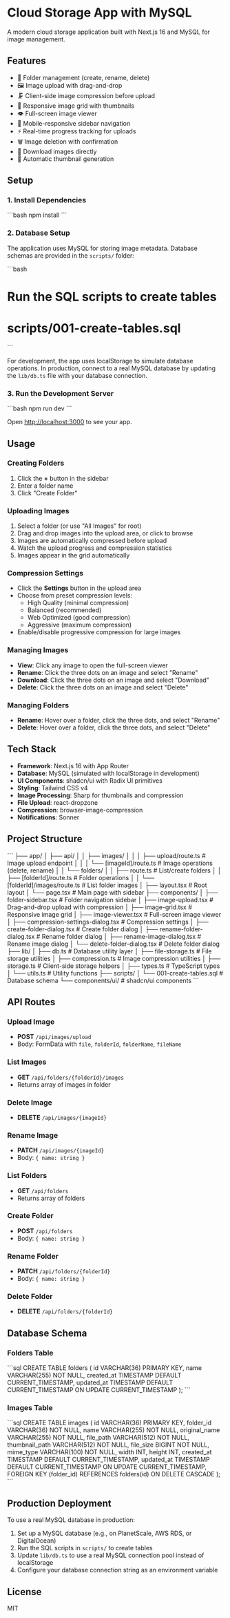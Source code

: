 # Cloud Storage App with MySQL

A modern cloud storage application built with Next.js 16 and MySQL for image management.

## Features

- 📁 Folder management (create, rename, delete)
- 🖼️ Image upload with drag-and-drop
- 🗜️ Client-side image compression before upload
- 🎨 Responsive image grid with thumbnails
- 👁️ Full-screen image viewer
- 📱 Mobile-responsive sidebar navigation
- ⚡ Real-time progress tracking for uploads
- 🗑️ Image deletion with confirmation
- 💾 Download images directly
- 🔄 Automatic thumbnail generation

## Setup

### 1. Install Dependencies

\`\`\`bash
npm install
\`\`\`

### 2. Database Setup

The application uses MySQL for storing image metadata. Database schemas are provided in the `scripts/` folder:

\`\`\`bash
# Run the SQL scripts to create tables
# scripts/001-create-tables.sql
\`\`\`

For development, the app uses localStorage to simulate database operations. In production, connect to a real MySQL database by updating the `lib/db.ts` file with your database connection.

### 3. Run the Development Server

\`\`\`bash
npm run dev
\`\`\`

Open [http://localhost:3000](http://localhost:3000) to see your app.

## Usage

### Creating Folders

1. Click the **+** button in the sidebar
2. Enter a folder name
3. Click "Create Folder"

### Uploading Images

1. Select a folder (or use "All Images" for root)
2. Drag and drop images into the upload area, or click to browse
3. Images are automatically compressed before upload
4. Watch the upload progress and compression statistics
5. Images appear in the grid automatically

### Compression Settings

- Click the **Settings** button in the upload area
- Choose from preset compression levels:
  - High Quality (minimal compression)
  - Balanced (recommended)
  - Web Optimized (good compression)
  - Aggressive (maximum compression)
- Enable/disable progressive compression for large images

### Managing Images

- **View**: Click any image to open the full-screen viewer
- **Rename**: Click the three dots on an image and select "Rename"
- **Download**: Click the three dots on an image and select "Download"
- **Delete**: Click the three dots on an image and select "Delete"

### Managing Folders

- **Rename**: Hover over a folder, click the three dots, and select "Rename"
- **Delete**: Hover over a folder, click the three dots, and select "Delete"

## Tech Stack

- **Framework**: Next.js 16 with App Router
- **Database**: MySQL (simulated with localStorage in development)
- **UI Components**: shadcn/ui with Radix UI primitives
- **Styling**: Tailwind CSS v4
- **Image Processing**: Sharp for thumbnails and compression
- **File Upload**: react-dropzone
- **Compression**: browser-image-compression
- **Notifications**: Sonner

## Project Structure

\`\`\`
├── app/
│   ├── api/
│   │   ├── images/
│   │   │   ├── upload/route.ts       # Image upload endpoint
│   │   │   └── [imageId]/route.ts    # Image operations (delete, rename)
│   │   └── folders/
│   │       ├── route.ts               # List/create folders
│   │       ├── [folderId]/route.ts    # Folder operations
│   │       └── [folderId]/images/route.ts  # List folder images
│   ├── layout.tsx                     # Root layout
│   └── page.tsx                       # Main page with sidebar
├── components/
│   ├── folder-sidebar.tsx             # Folder navigation sidebar
│   ├── image-upload.tsx               # Drag-and-drop upload with compression
│   ├── image-grid.tsx                 # Responsive image grid
│   ├── image-viewer.tsx               # Full-screen image viewer
│   ├── compression-settings-dialog.tsx # Compression settings
│   ├── create-folder-dialog.tsx       # Create folder dialog
│   ├── rename-folder-dialog.tsx       # Rename folder dialog
│   ├── rename-image-dialog.tsx        # Rename image dialog
│   └── delete-folder-dialog.tsx       # Delete folder dialog
├── lib/
│   ├── db.ts                          # Database utility layer
│   ├── file-storage.ts                # File storage utilities
│   ├── compression.ts                 # Image compression utilities
│   ├── storage.ts                     # Client-side storage helpers
│   ├── types.ts                       # TypeScript types
│   └── utils.ts                       # Utility functions
├── scripts/
│   └── 001-create-tables.sql          # Database schema
└── components/ui/                     # shadcn/ui components
\`\`\`

## API Routes

### Upload Image
- **POST** `/api/images/upload`
- Body: FormData with `file`, `folderId`, `folderName`, `fileName`

### List Images
- **GET** `/api/folders/{folderId}/images`
- Returns array of images in folder

### Delete Image
- **DELETE** `/api/images/{imageId}`

### Rename Image
- **PATCH** `/api/images/{imageId}`
- Body: `{ name: string }`

### List Folders
- **GET** `/api/folders`
- Returns array of folders

### Create Folder
- **POST** `/api/folders`
- Body: `{ name: string }`

### Rename Folder
- **PATCH** `/api/folders/{folderId}`
- Body: `{ name: string }`

### Delete Folder
- **DELETE** `/api/folders/{folderId}`

## Database Schema

### Folders Table
\`\`\`sql
CREATE TABLE folders (
  id VARCHAR(36) PRIMARY KEY,
  name VARCHAR(255) NOT NULL,
  created_at TIMESTAMP DEFAULT CURRENT_TIMESTAMP,
  updated_at TIMESTAMP DEFAULT CURRENT_TIMESTAMP ON UPDATE CURRENT_TIMESTAMP
);
\`\`\`

### Images Table
\`\`\`sql
CREATE TABLE images (
  id VARCHAR(36) PRIMARY KEY,
  folder_id VARCHAR(36) NOT NULL,
  name VARCHAR(255) NOT NULL,
  original_name VARCHAR(255) NOT NULL,
  file_path VARCHAR(512) NOT NULL,
  thumbnail_path VARCHAR(512) NOT NULL,
  file_size BIGINT NOT NULL,
  mime_type VARCHAR(100) NOT NULL,
  width INT,
  height INT,
  created_at TIMESTAMP DEFAULT CURRENT_TIMESTAMP,
  updated_at TIMESTAMP DEFAULT CURRENT_TIMESTAMP ON UPDATE CURRENT_TIMESTAMP,
  FOREIGN KEY (folder_id) REFERENCES folders(id) ON DELETE CASCADE
);
\`\`\`

## Production Deployment

To use a real MySQL database in production:

1. Set up a MySQL database (e.g., on PlanetScale, AWS RDS, or DigitalOcean)
2. Run the SQL scripts in `scripts/` to create tables
3. Update `lib/db.ts` to use a real MySQL connection pool instead of localStorage
4. Configure your database connection string as an environment variable

## License

MIT
